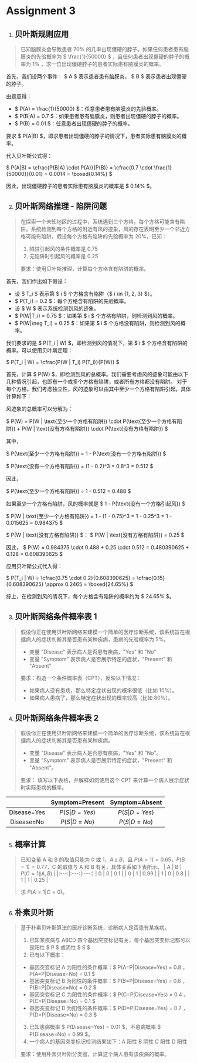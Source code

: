 # Assignment 3

1. ## 贝叶斯规则应用
>已知脑膜炎会导致患者 $70\%$ 的几率出现僵硬的脖子。如果任何患者患有脑膜炎的先验概率为 $ \frac{1}{50000} $ ，且任何患者出现僵硬的脖子的概率为 $1\%$ ，求一位出现僵硬脖子的患者实际患有脑膜炎的概率。

首先，我们设两个事件： $ A $ 表示患者患有脑膜炎， $ B $ 表示患者出现僵硬的脖子。

由题意得：
- $ P(A) = \frac{1}{50000} $：任意患者患有脑膜炎的先验概率。
- $ P(B|A) = 0.7 $：如果患者患有脑膜炎，则患者出现僵硬的脖子的概率。
- $ P(B) = 0.01 $：任意患者出现僵硬的脖子的概率。

要求 $ P(A|B) $，即求患者出现僵硬的脖子的情况下，患者实际患有脑膜炎的概率。

代入贝叶斯公式得：

$ P(A|B) = \cfrac{P(B|A) \cdot P(A)}{P(B)} = \cfrac{0.7 \cdot \frac{1}{50000}}{0.01} = 0.0014 = \boxed{0.14\%} $

因此，出现僵硬脖子的患者实际患有脑膜炎的概率是 $ 0.14\% $。

2. ## 贝叶斯网络推理 - 陷阱问题

>在探索一个未知地区的过程中，系统遇到三个方格，每个方格可能含有陷阱。系统检测到每个方格的附近有风的迹象，风的存在表明至少一个邻近方格可能有陷阱。假设每个方格有陷阱的先验概率为 $20\%$，已知：
>1. 陷阱引起风的条件概率是 $0.75$
>2. 无陷阱时引起风的概率是 $0.25$
>
>要求：使用贝叶斯推理，计算每个方格含有陷阱的概率。

首先，我们作出如下假设：

- 设 $ T_i $ 表示第 $ i $ 个方格含有陷阱（$ i \in \{1, 2, 3\} $）。
- $ P(T_i) = 0.2 $：每个方格含有陷阱的先验概率。
- 设 $ W $ 表示系统检测到风的迹象。
- $ P(W|T_i) = 0.75 $：如果第 $ i $ 个方格有陷阱，则检测到风的概率。
- $ P(W|\neg T_i) = 0.25 $：如果第 $ i $ 个方格没有陷阱，则检测到风的概率。

我们要求的是 $ P(T_i | W) $，即检测到风的情况下，第 $ i $ 个方格含有陷阱的概率。可以使用贝叶斯定理：

$ P(T_i | W) = \cfrac{P(W | T_i) P(T_i)}{P(W)} $

首先，计算 $ P(W) $，即检测到风的总概率。我们需要考虑风的迹象可能由以下几种情况引起，也即有一个或多个方格有陷阱，或者所有方格都没有陷阱。
对于每个方格，我们考虑独立性，风的迹象可以由其中至少一个方格有陷阱引起。具体计算如下：

风迹象的总概率可以分解为：

$ P(W) = P(W | \text{至少一个方格有陷阱}) \cdot P(\text{至少一个方格有陷阱}) + P(W | \text{没有方格有陷阱}) \cdot P(\text{没有方格有陷阱}) $

其中，

$ P(\text{至少一个方格有陷阱}) = 1 - P(\text{没有一个方格有陷阱}) $

$ P(\text{没有一个方格有陷阱}) = (1 - 0.2)^3 = 0.8^3 = 0.512 $

 因此，
 
$ P(\text{至少一个方格有陷阱}) = 1 - 0.512 = 0.488 $

如果至少一个方格有陷阱，风的概率就是 $ 1 - P(\text{没有一个方格引起风}) $

$ P(W | \text{至少一个方格有陷阱}) = 1 - (1 - 0.75)^3 = 1 - 0.25^3 = 1 - 0.015625 = 0.984375 $

$ P(W | \text{没有方格有陷阱}) $：
$ P(W | \text{没有方格有陷阱}) = 0.25 $

因此，
$ P(W) = 0.984375 \cdot 0.488 + 0.25 \cdot 0.512 = 0.480390625 + 0.128 = 0.608390625 $

应用贝叶斯公式代入得：

$ P(T_i | W) = \cfrac{0.75 \cdot 0.2}{0.608390625} = \cfrac{0.15}{0.608390625} \approx 0.2465 = \boxed{24.65\%} $

综上，在检测到风的情况下，每个方格含有陷阱的概率约为 $ 24.65\% $。

3. ## 贝叶斯网络条件概率表 1

>假设你正在使用贝叶斯网络来建模一个简单的医疗诊断系统，该系统旨在根据病人的症状判断其是否患有某种疾病，患病的先验概率为 $5\%$。
>- 变量 "Disease" 表示病人是否患有疾病，"Yes" 和 "No"
>- 变量 "Symptom" 表示病人是否展示特定的症状，"Present" 和 "Absent"
>
>要求：构造一个条件概率表（CPT），反映以下情况：
>+ 如果病人没有患病，那么特定症状出现的概率很低（比如 $10\%$）。
>+ 如果病人患病了，那么特定症状出现的概率较高（比如 $80\%$）。

4. ## 贝叶斯网络条件概率表 2

>假设你正在使用贝叶斯网络来建模一个简单的医疗诊断系统，该系统旨在根据病人的症状判断其是否患有某种疾病。
>- 变量 "Disease" 表示病人是否患有疾病，"Yes" 和 "No"。
>- 变量 "Symptom" 表示病人是否展示特定的症状，"Present" 和 "Absent"。
>
>要求：
>填写以下表格，并解释如何使用这个 CPT 来计算一个病人展示症状时实际患病的概率。

||$\text{Symptom=Present}$|$\text{Symptom=Absent}$|
|:---:|:----:|:----:|
|$\text{Disease=Yes}$|$P(S\|D=Yes)$|$P(S\|D=Yes)$ |
|$\text{Disease=No}$|$P(S\|D=No)$|$P(S\|D=No)$ |

5. ## 概率计算

>已知变量 A 和 B 的取值只能为 $0$ 或 $1$，$A \ ⫫ \ B$，且 $P(A=1) = 0.65$，$P(B=1) = 0.77$，C 的取值与 A 和 B 有关，具体关系如下表所示。
>| $\text{A}$ | $\text{B}$ | $P(C=1\|A, B)$ |
>|:---:|:---:|:---:|
>| $0$ | $0$ | $0.1$ |
>| $0$ | $1$ | $0.99$ |
>| $1$ | $0$ | $0.8$ |
>| $1$ | $1$ | $0.25$ |
>
>求 $P(A=1|C=0)$。

6. ## 朴素贝叶斯

>基于朴素贝叶斯算法的医疗诊断系统，诊断病人是否患有某疾病。
>
>1. 已知某疾病与 ABCD 四个基因突变标记有关，每个基因突变标记都可以是阳性 $ P $ 或阴性 $ S $
>2. 已有以下概率：
>   - 基因突变标记 A 为阳性的条件概率：$ P(A=P|Disease=Yes) = 0.8 $，$ P(A=P|Disease=No) = 0.1 $
>   - 基因突变标记 B 为阳性的条件概率：$ P(B=P|Disease=Yes) = 0.6 $，$ P(B=P|Disease=No) = 0.2 $
>   - 基因突变标记 C 为阳性的条件概率：$ P(C=P|Disease=Yes) = 0.4 $，$ P(C=P|Disease=No) = 0.1 $
>   - 基因突变标记 D 为阳性的条件概率：$ P(D=P|Disease=Yes) = 0.7 $，$ P(D=P|Disease=No) = 0.3 $
>3. 已知患病概率 $ P(Disease=Yes) = 0.01 $，不患病概率 $ P(Disease=No) = 0.99 $。
>4. 一个病人的基因突变标记检测结果如下：A 阳性 B 阴性 C 阳性 D 阳性
>
>要求：使用朴素贝叶斯分类器，计算这个病人患有该疾病的概率。
